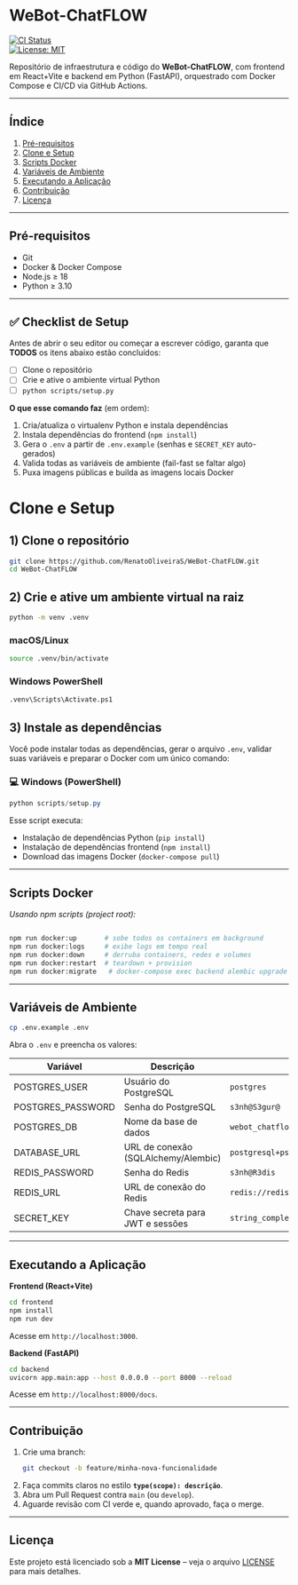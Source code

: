# WeBot-ChatFLOW

[![CI Status](https://github.com/RenatoOliveiraS/WeBot-ChatFLOW/actions/workflows/ci-cd.yml/badge.svg)](https://github.com/RenatoOliveiraS/WeBot-ChatFLOW/actions)  
[![License: MIT](https://img.shields.io/badge/License-MIT-yellow.svg)](LICENSE)

Repositório de infraestrutura e código do **WeBot-ChatFLOW**, com frontend em React+Vite e backend em Python (FastAPI), orquestrado com Docker Compose e CI/CD via GitHub Actions.

---

## Índice

1. [Pré-requisitos](#pré-requisitos)  
2. [Clone e Setup](#clone-e-setup)  
3. [Scripts Docker](#scripts-docker)  
4. [Variáveis de Ambiente](#variáveis-de-ambiente)  
5. [Executando a Aplicação](#executando-a-aplicação)  
6. [Contribuição](#contribuição)  
7. [Licença](#licença)  

---

## Pré-requisitos

- Git  
- Docker & Docker Compose  
- Node.js ≥ 18  
- Python ≥ 3.10  

---

## ✅ Checklist de Setup

Antes de abrir o seu editor ou começar a escrever código, garanta que **TODOS** os itens abaixo estão concluídos:

- [ ] Clone o repositório  
- [ ] Crie e ative o ambiente virtual Python  
- [ ] `python scripts/setup.py`

**O que esse comando faz** (em ordem):  
1. Cria/atualiza o virtualenv Python e instala dependências  
2. Instala dependências do frontend (`npm install`)  
3. Gera o `.env` a partir de `.env.example` (senhas e `SECRET_KEY` auto-gerados)  
4. Valida todas as variáveis de ambiente (fail-fast se faltar algo)  
5. Puxa imagens públicas e builda as imagens locais Docker  


# Clone e Setup


## 1) Clone o repositório
```bash
git clone https://github.com/RenatoOliveiraS/WeBot-ChatFLOW.git
cd WeBot-ChatFLOW
```
## 2) Crie e ative um ambiente virtual na raiz
```bash
python -m venv .venv
```
### macOS/Linux
```bash
source .venv/bin/activate
```
### Windows PowerShell
```bash
.venv\Scripts\Activate.ps1
```
## 3) Instale as dependências

Você pode instalar todas as dependências, gerar o arquivo `.env`, validar suas variáveis e preparar o Docker com um único comando:

### 💻 Windows (PowerShell)

```powershell
python scripts/setup.py
```


Esse script executa:
- Instalação de dependências Python (`pip install`)
- Instalação de dependências frontend (`npm install`)
- Download das imagens Docker (`docker-compose pull`)


---

## Scripts Docker

_Usando npm scripts (project root):_

```bash

npm run docker:up       # sobe todos os containers em background
npm run docker:logs     # exibe logs em tempo real
npm run docker:down     # derruba containers, redes e volumes
npm run docker:restart  # teardown + provision
npm run docker:migrate   # docker-compose exec backend alembic upgrade head

```

---

## Variáveis de Ambiente

```bash
cp .env.example .env
```

Abra o `.env` e preencha os valores:

| Variável           | Descrição                                   | Exemplo                                       |
|--------------------|---------------------------------------------|-----------------------------------------------|
| POSTGRES_USER      | Usuário do PostgreSQL                       | `postgres`                                    |
| POSTGRES_PASSWORD  | Senha do PostgreSQL                         | `s3nh@S3gur@`                                 |
| POSTGRES_DB        | Nome da base de dados                       | `webot_chatflow`                              |
| DATABASE_URL       | URL de conexão (SQLAlchemy/Alembic)         | `postgresql+psycopg2://postgres:senha@postgres:5432/webot_chatflow` |
| REDIS_PASSWORD     | Senha do Redis                              | `s3nh@R3dis`                                  |
| REDIS_URL          | URL de conexão do Redis                     | `redis://redis:6379/0`                        |
| SECRET_KEY         | Chave secreta para JWT e sessões            | `string_complexa_aleatoria`                   |

---

## Executando a Aplicação

**Frontend (React+Vite)**  
```bash
cd frontend
npm install
npm run dev
```  
Acesse em `http://localhost:3000`.

**Backend (FastAPI)**  
```bash
cd backend
uvicorn app.main:app --host 0.0.0.0 --port 8000 --reload
```  
Acesse em `http://localhost:8000/docs`.

---

## Contribuição

1. Crie uma branch:  
   ```bash
   git checkout -b feature/minha-nova-funcionalidade
   ```
2. Faça commits claros no estilo **`type(scope): descrição`**.  
3. Abra um Pull Request contra `main` (ou `develop`).  
4. Aguarde revisão com CI verde e, quando aprovado, faça o merge.

---

## Licença

Este projeto está licenciado sob a **MIT License** – veja o arquivo [LICENSE](LICENSE) para mais detalhes.  
